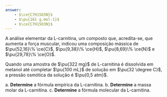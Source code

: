 ```yaml
---
answer:
    - $\ce{C7H15O3N}$
    - $\pu{161 g.mol-1}$
    - $\ce{C7H15O3N}$
---
```


A análise elementar da L-carnitina, um composto que, acredita-se, que aumenta a força muscular, indicou uma composição mássica de $\pu{52,16}\% \ce{C}$, $\pu{9,38}\% \ce{H}$, $\pu{8,69}\% \ce{N}$ e $\pu{29,78}\% \ce{O}$.

Quando uma amostra de $\pu{322 mg}$ de L-carnitina é dissolvida em metanol até completar $\pu{100 mL}$ de solução em $\pu{32 \degree C}$, a pressão osmótica da solução é $\pu{0,5 atm}$.

a. **Determine** a fórmula empírica da L-carnitina.
b. **Determine** a massa molar da L-carnitina.
c. **Determine** a fórmula molecular da L-carnitina.

